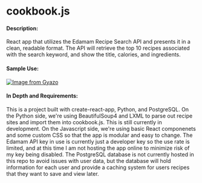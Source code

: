 # cookbook.js
#### Description: ####
React app that utilizes the Edamam Recipe Search API and presents it in a clean, readable format.  The API will retrieve the top 10 recipes associated with the search keyword, and show the title, calories, and ingredients.
#### Sample Use: ####
[![Image from Gyazo](https://i.gyazo.com/a54f83764de07100d81fc81b556e04b4.gif)](https://gyazo.com/a54f83764de07100d81fc81b556e04b4)
#### In Depth and Requirements: ####
This is a project built with create-react-app, Python, and PostgreSQL. On the Python side, we're using BeautifulSoup4 and LXML to parse out recipe sites and import them into cookbook.js.  This is still currently in development.  On the Javascript side, we're using basic React componenets and some custom CSS so that the app is modular and easy to change.  The Edamam API key in use is currently just a developer key so the use rate is limited, and at this time I am not hosting the app online to minimize risk of my key being disabled.   The PostgreSQL database is not currently hosted in this repo to avoid issues with user data, but the database will hold information for each user and provide a caching system for users recipes that they want to save and view later. 
